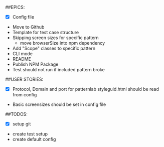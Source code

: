 ##EPICS:
* [x] Config file
* Move to Github
* Template for test case structure
* Skipping screen sizes for specific pattern
    * move browserSize into npm dependency
* Add "Scope" classes to specific pattern
* CLI mode
* README
* Publish NPM Package
* Test should not run if included pattern broke

##USER STORIES:
* [x] Protocol, Domain and port for patternlab styleguid.html should be read from config
* Basic screensizes should be set in config file

##TODOS:
* [x] setup git
* create test setup
* create default config